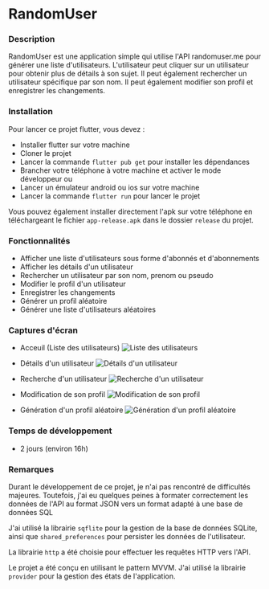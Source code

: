 # RandomUser

### Description
RandomUser est une application simple qui utilise l'API randomuser.me pour générer une liste d'utilisateurs. L'utilisateur peut cliquer sur un utilisateur pour obtenir plus de détails à son sujet. Il peut également rechercher un utilisateur spécifique par son nom. Il peut également modifier son profil et enregistrer les changements.

### Installation
Pour lancer ce projet flutter, vous devez : 
- Installer flutter sur votre machine
- Cloner le projet
- Lancer la commande `flutter pub get` pour installer les dépendances
- Brancher votre téléphone à votre machine et activer le mode développeur ou
- Lancer un émulateur android ou ios sur votre machine
- Lancer la commande `flutter run` pour lancer le projet

Vous pouvez également installer directement l'apk sur votre téléphone en téléchargeant le fichier `app-release.apk` dans le dossier `release` du projet.


### Fonctionnalités
- Afficher une liste d'utilisateurs sous forme d'abonnés et d'abonnements
- Afficher les détails d'un utilisateur
- Rechercher un utilisateur par son nom, prenom ou pseudo
- Modifier le profil d'un utilisateur
- Enregistrer les changements
- Générer un profil aléatoire
- Générer une liste d'utilisateurs aléatoires


### Captures d'écran
- Acceuil (Liste des utilisateurs)
![Liste des utilisateurs](screenshots/im1.png)

- Détails d'un utilisateur
![Détails d'un utilisateur](screenshots/im5.png)

- Recherche d'un utilisateur
![Recherche d'un utilisateur](screenshots/im3.png)

- Modification de son profil
![Modification de son profil](screenshots/im4.png)

- Génération d'un profil aléatoire
![Génération d'un profil aléatoire](screenshots/im2.png)

### Temps de développement
- 2 jours (environ 16h)

### Remarques
Durant le développement de ce projet, je n'ai pas rencontré de difficultés majeures. Toutefois, j'ai eu quelques peines à formater correctement les données de l'API au format JSON vers un format adapté à une base de données SQL

J'ai utilisé la librairie `sqflite` pour la gestion de la base de données SQLite, ainsi que `shared_preferences` pour persister les données de l'utilisateur.

La librairie `http` a été choisie pour effectuer les requêtes HTTP vers l'API.

Le projet a été conçu en utilisant le pattern MVVM. J'ai utilisé la librairie `provider` pour la gestion des états de l'application.